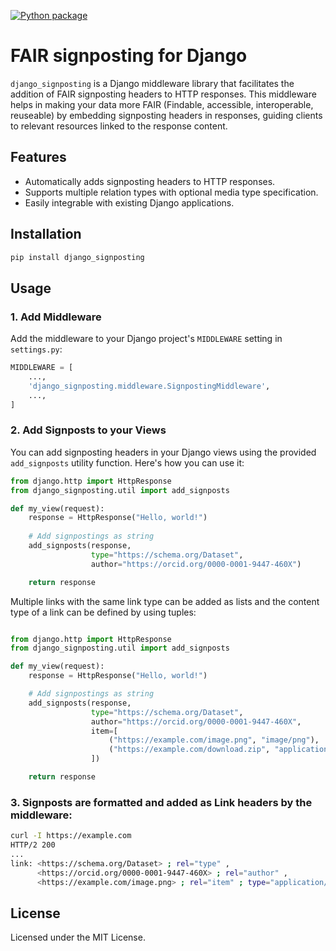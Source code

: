 [![Python package](https://github.com/dnlbauer/django-signposting/actions/workflows/python-package.yml/badge.svg)](https://github.com/dnlbauer/django-signposting/actions/workflows/python-package.yml)

# FAIR signposting for Django

`django_signposting` is a Django middleware library that facilitates the addition of
FAIR signposting headers to HTTP responses.
This middleware helps in making your data more FAIR (Findable, accessible, interoperable, reuseable) by
embedding signposting headers in responses, guiding clients to relevant resources linked to the response content.

## Features
- Automatically adds signposting headers to HTTP responses.
- Supports multiple relation types with optional media type specification.
- Easily integrable with existing Django applications.

## Installation

```bash
pip install django_signposting
```

## Usage

### 1. Add Middleware

Add the middleware to your Django project's `MIDDLEWARE` setting in `settings.py`:

```python
MIDDLEWARE = [
    ...,
    'django_signposting.middleware.SignpostingMiddleware',
    ...,
]
```

### 2. Add Signposts to your Views

You can add signposting headers in your Django views using the provided `add_signposts` utility function.
Here's how you can use it:

```python
from django.http import HttpResponse
from django_signposting.util import add_signposts

def my_view(request):
    response = HttpResponse("Hello, world!")
    
    # Add signpostings as string
    add_signposts(response,
                  type="https://schema.org/Dataset",
                  author="https://orcid.org/0000-0001-9447-460X")

    return response
```

Multiple links with the same link type can be added as lists and the content type of a link
can be defined by using tuples:

```python

from django.http import HttpResponse
from django_signposting.util import add_signposts

def my_view(request):
    response = HttpResponse("Hello, world!")

    # Add signpostings as string
    add_signposts(response,
                  type="https://schema.org/Dataset",
                  author="https://orcid.org/0000-0001-9447-460X",
                  item=[
                      ("https://example.com/image.png", "image/png"),
                      ("https://example.com/download.zip", "application/zip")
                  ])

    return response
```

### 3. Signposts are formatted and added as Link headers by the middleware:

```bash
curl -I https://example.com
HTTP/2 200 
...
link: <https://schema.org/Dataset> ; rel="type" ,
      <https://orcid.org/0000-0001-9447-460X> ; rel="author" ,
      <https://example.com/image.png> ; rel="item" ; type="application/json+ld"
```

## License

Licensed under the MIT License.
